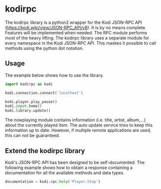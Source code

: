 # kodirpc
The kodirpc library is a python3 wrapper for the Kodi JSON-RPC API (https://kodi.wiki/view/JSON-RPC_API/v8).
It is by no means complete.
Features will be implemented when needed.
The RPC module performs most of the heavy lifting. 
The kodirpc library uses a separate module for every namespace in the Kodi JSON-RPC API. 
This maskes it possible to call methods using the python dot notation. 

## Usage
The example below shows how to use the library.
```python
import kodirpc as kodi

kodi.connection.connect('localhost')

kodi.player.play_pause()
kodi.input.home()
kodi.library.update()
```

The nowplaying module contains information (i.e. title, artist, album,...) 
about the currently played item. 
The auto update service tries to keep this information up to date.
However, if multiple remote applications are used, this can not be guaranteed.

## Extend the kodirpc library
Kodi's JSON-RPC API has been designed to be self-documented. 
The following example shows how to obtain a response containing a documentation 
for all the available methods and data types.
```python
documentation = kodi.rpc.help('Player.Stop')
```


